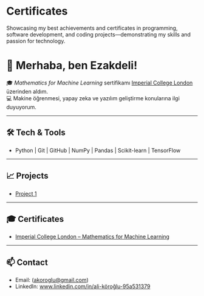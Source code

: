 # Certificates
Showcasing my best achievements and certificates in programming, software development, and coding projects—demonstrating my skills and passion for technology.
# 👋 Merhaba, ben Ezakdeli!

🎓 *Mathematics for Machine Learning* sertifikamı [Imperial College London](https://github.com/Ezakdeli/Certificates) üzerinden aldım.  
💻 Makine öğrenmesi, yapay zeka ve yazılım geliştirme konularına ilgi duyuyorum.  

---

## 🛠️ Tech & Tools
- Python | Git | GitHub | NumPy | Pandas | Scikit-learn | TensorFlow  

---

## 📈 Projects
- [Project 1](https://github.com/Ezakdeli/project1)  


---

## 🎓 Certificates
- [Imperial College London – Mathematics for Machine Learning](https://github.com/Ezakdeli/Certificates)  

---

## 📫 Contact
- Email: (akoroglu@gmail.com)
- LinkedIn: www.linkedin.com/in/ali-köroğlu-95a531379
